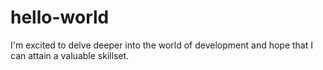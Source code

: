 # hello-world
I'm excited to delve deeper into the world of development and hope that I can attain a valuable skillset.
